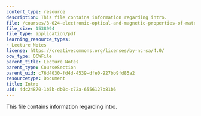 ```yaml
---
content_type: resource
description: This file contains information regarding intro.
file: /courses/3-024-electronic-optical-and-magnetic-properties-of-materials-spring-2013/4dc248701b5bdb0cc72a6556127b81b6_MIT3_024S13_2012lec1Intro.pdf
file_size: 1538994
file_type: application/pdf
learning_resource_types:
- Lecture Notes
license: https://creativecommons.org/licenses/by-nc-sa/4.0/
ocw_type: OCWFile
parent_title: Lecture Notes
parent_type: CourseSection
parent_uid: c76d4030-fd4d-4539-dfe0-927bb9fd85a2
resourcetype: Document
title: Intro
uid: 4dc24870-1b5b-db0c-c72a-6556127b81b6
---
```

This file contains information regarding intro.